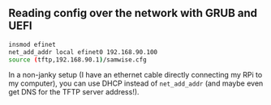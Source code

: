 ## Reading config over the network with GRUB and UEFI

```sh
insmod efinet
net_add_addr local efinet0 192.168.90.100
source (tftp,192.168.90.1)/samwise.cfg
```

In a non-janky setup (I have an ethernet cable directly connecting my RPi to my computer), you can use DHCP instead of `net_add_addr` (and maybe even get DNS
for the TFTP server address!).
